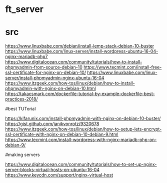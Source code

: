# ft_server


# src
https://www.linuxbabe.com/debian/install-lemp-stack-debian-10-buster
https://www.linuxbabe.com/linux-server/install-wordpress-ubuntu-16-04-nginx-mariadb-php7
https://www.digitalocean.com/community/tutorials/how-to-install-phpmyadmin-from-source-debian-10
https://www.tecmint.com/install-free-ssl-certificate-for-nginx-on-debian-10/
https://www.linuxbabe.com/linux-server/install-phpmyadmin-nginx-ubuntu-16-04
https://www.itzgeek.com/how-tos/linux/debian/how-to-install-phpmyadmin-with-nginx-on-debian-10.html
https://takacsmark.com/dockerfile-tutorial-by-example-dockerfile-best-practices-2018/

#best TUTorial

https://kifarunix.com/install-phpmyadmin-with-nginx-on-debian-10-buster/
https://gist.github.com/janikvonrotz/9320678
https://www.itzgeek.com/how-tos/linux/debian/how-to-setup-lets-encrypt-ssl-certificate-with-nginx-on-debian-10-debian-9.html
https://www.tecmint.com/install-wordpress-with-nginx-mariadb-php-on-debian-9/

#making servers 

https://www.digitalocean.com/community/tutorials/how-to-set-up-nginx-server-blocks-virtual-hosts-on-ubuntu-16-04
https://www.keycdn.com/support/nginx-virtual-host

